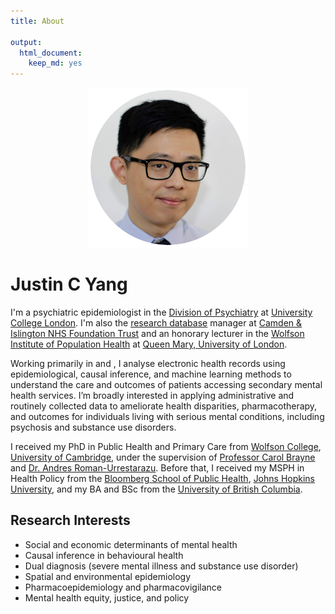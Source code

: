 ```yaml
---
title: About

output:
  html_document:
    keep_md: yes
---
```

<div id = "profile"><center><img src="profile_circle.png" alt="Headshot of Justin C Yang" alt="Justin C Yang, PhD" /><br /><a href = "https://twitter.com/JustinCYang"><i class="fa-brands fa-twitter fa-2x"></i></a> <a href = "https://fosstodon.org/@justincyang"><i class="fa-brands fa-mastodon fa-2x"></i></a> <a href = "https://www.linkedin.com/in/yangjustinc"><i class="fa-brands fa-linkedin fa-2x"></i></a> <a href = "https://github.com/yangjustinc"><i class="fa-brands fa-github fa-2x"></i></a> <a href = "https://orcid.org/0000-0003-2881-4906"><i class="ai ai-orcid fa-2x"></i></a></center></div>

# Justin C Yang

I'm a psychiatric epidemiologist in the [Division of Psychiatry](https://www.ucl.ac.uk/psychiatry) at [University College London](https://www.ucl.ac.uk). I'm also the [research database](https://www.candi.nhs.uk/health-professionals/research/ci-research-database) manager at [Camden & Islington NHS Foundation Trust](https://www.candi.nhs.uk) and an honorary lecturer in the [Wolfson Institute of Population Health](https://www.qmul.ac.uk/wiph) at [Queen Mary, University of London](https://www.qmul.ac.uk). 

Working primarily in <i class="fa-brands fa-r-project" title="R"></i> and <i class="fa-brands fa-python" title="Python"></i>, I analyse electronic health records using epidemiological, causal inference, and machine learning methods to understand the care and outcomes of patients accessing secondary mental health services. I’m broadly interested in applying administrative and routinely collected data to ameliorate health disparities, pharmacotherapy, and outcomes for individuals living with serious mental conditions, including psychosis and substance use disorders.

I received my PhD in Public Health and Primary Care from [Wolfson College](https://www.wolfson.cam.ac.uk), [University of Cambridge](https://www.cam.ac.uk), under the supervision of [Professor Carol Brayne](https://www.phpc.cam.ac.uk/people/visitors/professor-carol-brayne-cbe) and [Dr. Andres Roman-Urrestarazu](https://arc-eoe.nihr.ac.uk/about-us/people/researchers/andres-roman-urrestarazu). Before that, I received my MSPH in Health Policy from the [Bloomberg School of Public Health](https://publichealth.jhu.edu), [Johns Hopkins University](https://www.jhu.edu), and my BA and BSc from the [University of British Columbia](https://www.ubc.ca).

## Research Interests
- Social and economic determinants of mental health
- Causal inference in behavioural health
- Dual diagnosis (severe mental illness and substance use disorder)
- Spatial and environmental epidemiology
- Pharmacoepidemiology and pharmacovigilance
- Mental health equity, justice, and policy

<center>
<a href = "/cv/cv.pdf" aria-label="CV of Justin C Yang"><i class="ai ai-cv fa-3x"></i></a> 
</center>
